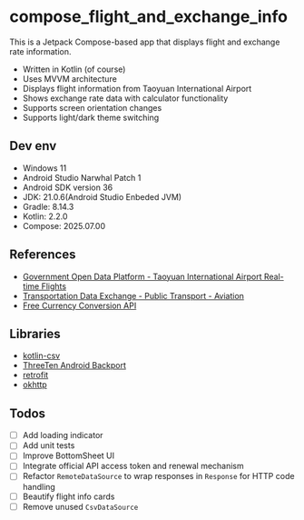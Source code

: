 # compose_flight_and_exchange_info

This is a Jetpack Compose-based app that displays flight and exchange rate information.
 - Written in Kotlin (of course)
 - Uses MVVM architecture
 - Displays flight information from Taoyuan International Airport
 - Shows exchange rate data with calculator functionality
 - Supports screen orientation changes
 - Supports light/dark theme switching

## Dev env

 - Windows 11
 - Android Studio Narwhal Patch 1
 - Android SDK version 36
 - JDK: 21.0.6(Android Studio Enbeded JVM)
 - Gradle: 8.14.3
 - Kotlin: 2.2.0
 - Compose: 2025.07.00

## References

 - [Government Open Data Platform - Taoyuan International Airport Real-time Flights](https://data.gov.tw/dataset/26194)
 - [Transportation Data Exchange - Public Transport - Aviation](https://tdx.transportdata.tw/api-service/swagger/basic/eb87998f-2f9c-4592-8d75-c62e5b724962#/Air/AirApi_Flight_2014)
 - [Free Currency Conversion API](https://freecurrencyapi.com/)

## Libraries

 - [kotlin-csv](https://github.com/jsoizo/kotlin-csv)
 - [ThreeTen Android Backport](https://github.com/JakeWharton/ThreeTenABP)
 - [retrofit](https://github.com/square/retrofit)
 - [okhttp](https://github.com/square/okhttp)

## Todos
- [ ] Add loading indicator
- [ ] Add unit tests
- [ ] Improve BottomSheet UI
- [ ] Integrate official API access token and renewal mechanism
- [ ] Refactor `RemoteDataSource` to wrap responses in `Response` for HTTP code handling
- [ ] Beautify flight info cards
- [ ] Remove unused `CsvDataSource`
